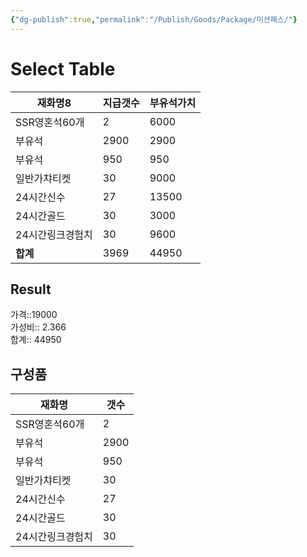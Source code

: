 ```yaml
---
{"dg-publish":true,"permalink":"/Publish/Goods/Package/미션패스/"}
---
```



# Select Table
<div><table class="dataview table-view-table"><thead class="table-view-thead"><tr class="table-view-tr-header"><th class="table-view-th"><span>재화명</span><span class="dataview small-text">8</span></th><th class="table-view-th"><span>지급갯수</span></th><th class="table-view-th"><span>부유석가치</span></th></tr></thead><tbody class="table-view-tbody"><tr><td><span>SSR영혼석60개</span></td><td>2</td><td>6000</td></tr><tr><td><span>부유석</span></td><td>2900</td><td>2900</td></tr><tr><td><span>부유석</span></td><td>950</td><td>950</td></tr><tr><td><span>일반가챠티켓</span></td><td>30</td><td>9000</td></tr><tr><td><span>24시간신수</span></td><td>27</td><td>13500</td></tr><tr><td><span>24시간골드</span></td><td>30</td><td>3000</td></tr><tr><td><span>24시간링크경험치</span></td><td>30</td><td>9600</td></tr><tr><td><span><strong>합계</strong></span></td><td>3969</td><td>44950</td></tr></tbody></table></div><p><span><h2 data-heading="Result" dir="auto">Result</h2></span></p><span><span>가격::19000 <br></span></span><span><span>가성비:: 2.366 <br></span></span><span><span>합계:: 44950</span></span>

## 구성품
| **재화명**           | **갯수** |
| ---------------- | ---- |
| SSR영혼석60개    | 2    |
| 부유석           | 2900 |
| 부유석           | 950  |
| 일반가챠티켓     | 30   |
| 24시간신수       | 27   |
| 24시간골드       | 30   |
| 24시간링크경험치 | 30   |

